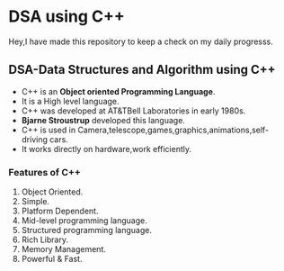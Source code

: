 # DSA using C++

Hey,I have made this repository to keep a check on my daily progresss.

## DSA-Data Structures and Algorithm using C++
- C++ is an **Object oriented Programming Language**.
- It is a High level language.
- C++ was developed at AT&TBell Laboratories in early 1980s.
- **Bjarne Stroustrup** developed this language.
- C++ is used in Camera,telescope,games,graphics,animations,self-driving cars.
- It works directly on hardware,work efficiently.

### Features of C++
1. Object Oriented.
2. Simple.
3. Platform Dependent.
4. Mid-level programming language.
5. Structured programming language.
6. Rich Library.
7. Memory Management.
8. Powerful & Fast.
